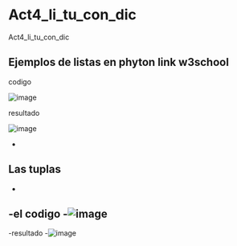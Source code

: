 # Act4_li_tu_con_dic
Act4_li_tu_con_dic
## Ejemplos de listas en phyton link w3school

codigo

![image](https://github.com/user-attachments/assets/2686831c-0c61-4578-8928-d8c353da29cb)

resultado

![image](https://github.com/user-attachments/assets/09203068-e125-4aa5-a643-8f8e9cdfc0bc)

-
## Las tuplas
-
-el codigo
-![image](https://github.com/user-attachments/assets/1132ed63-c1d5-4605-bd6d-19210a8287ff)
-
-resultado
-![image](https://github.com/user-attachments/assets/194670fd-c16f-4c5c-9c06-20df47530abd)


